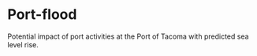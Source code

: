 # Port-flood
Potential impact of port activities at the Port of Tacoma with predicted sea level rise.
